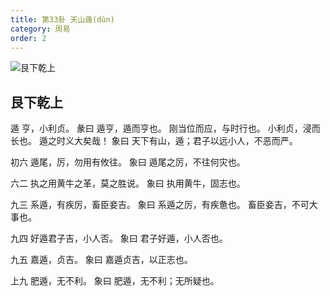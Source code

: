 ```yaml
---
title: 第33卦 天山遁(dùn)
category: 周易
order: 2
---
```


![艮下乾上](https://upload.wikimedia.org/wikipedia/commons/f/f3/Yijing-33.png)

## 艮下乾上

遁 亨，小利贞。
彖曰 遁亨，遁而亨也。 刚当位而应，与时行也。 小利贞，浸而长也。 遁之时义大矣哉！
象曰 天下有山，遁；君子以远小人，不恶而严。

初六 遁尾，厉，勿用有攸往。
象曰 遁尾之厉，不往何灾也。

六二 执之用黄牛之革，莫之胜说。
象曰 执用黄牛，固志也。

九三 系遁，有疾厉，畜臣妾吉。
象曰 系遁之厉，有疾惫也。 畜臣妾吉，不可大事也。

九四 好遁君子吉，小人否。
象曰 君子好遁，小人否也。

九五 嘉遁，贞吉。
象曰 嘉遁贞吉，以正志也。

上九 肥遁，无不利。
象曰 肥遁，无不利；无所疑也。